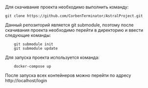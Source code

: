 Для скачивание проекта необходимо выполнить команду:
```
git clone https://github.com/CorbenTerminator/AstralProject.git
```
Данный репозиторий является git submodule, 
поэтому после скачивания проекта необходимо перейти в директорию и ввести следующие команды:
```
    git submodule init
    git submodule update
```
Для запуска проекта используется команда:
```
    docker-compose up
```
После запуска всех контейнеров можно перейти по адресу http://localhost/login
